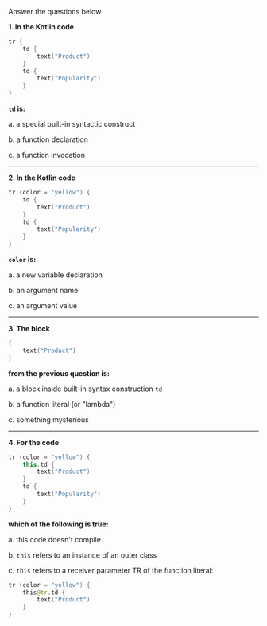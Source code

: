 

Answer the questions below

**1. In the Kotlin code**

```kotlin
tr {
    td {
        text("Product")
    }
    td {
        text("Popularity")
    }
}
```

**`td` is:**

a. a special built-in syntactic construct

b. a function declaration

c. a function invocation

***

**2. In the Kotlin code**

```kotlin
tr (color = "yellow") {
    td {
        text("Product")
    }
    td {
        text("Popularity")
    }
}
```

**`color` is:**

a. a new variable declaration

b. an argument name

c. an argument value

***

**3. The block**

```kotlin
{
    text("Product")
}
```

**from the previous question is:**

a. a block inside built-in syntax construction `td`

b. a function literal (or "lambda")

c. something mysterious

***

**4. For the code**

```kotlin
tr (color = "yellow") {
    this.td {
        text("Product")
    }
    td {
        text("Popularity")
    }
}
```

**which of the following is true:**

a. this code doesn't compile

b. `this` refers to an instance of an outer class

c. `this` refers to a receiver parameter TR of the function literal:

```kotlin
tr (color = "yellow") {
    this@tr.td {
        text("Product")
    }
}
```
